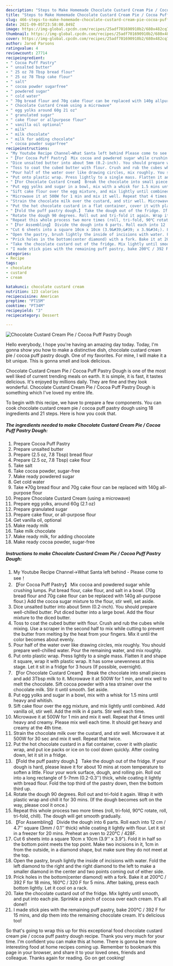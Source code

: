 ```yaml
---
description: "Steps to Make Homemade Chocolate Custard Cream Pie / Cocoa Puff Pastry Dough"
title: "Steps to Make Homemade Chocolate Custard Cream Pie / Cocoa Puff Pastry Dough"
slug: 466-steps-to-make-homemade-chocolate-custard-cream-pie-cocoa-puff-pastry-dough
date: 2021-09-05T23:58:00.849Z
image: https://img-global.cpcdn.com/recipes/25adf701690910b2/680x482cq70/chocolate-custard-cream-pie-cocoa-puff-pastry-dough-recipe-main-photo.jpg
thumbnail: https://img-global.cpcdn.com/recipes/25adf701690910b2/680x482cq70/chocolate-custard-cream-pie-cocoa-puff-pastry-dough-recipe-main-photo.jpg
cover: https://img-global.cpcdn.com/recipes/25adf701690910b2/680x482cq70/chocolate-custard-cream-pie-cocoa-puff-pastry-dough-recipe-main-photo.jpg
author: Jared Parsons
ratingvalue: 4
reviewcount: 27714
recipeingredient:
- " Cocoa Puff Pastry"
- " unsalted butter"
- " 25 oz 78 Tbsp bread flour"
- " 25 oz 78 Tbsp cake flour"
- " salt"
- " cocoa powder sugarfree"
- " powdered sugar"
- " cold water"
- " 70g bread flour and 70g cake flour can be replaced with 140g allpurpose flour"
- " Chocolate Custard Cream using a microwave"
- " egg yolks around 60g 21 oz"
- " granulated sugar"
- " cake flour or allpurpose flour"
- " vanilla oil optional"
- " milk"
- " milk chocolate"
- " milk for adding chocolate"
- " cocoa powder sugarfree"
recipeinstructions:
- "My Youtube Recipe Channel→What Santa left behind Please come to see！"
- "【For Cocoa Puff Pastry】 Mix cocoa and powdered sugar while crushing lumps. Put bread flour, cake flour, and salt in a bowl. (70g bread flour and 70g cake flour can be replaced with 140g all-purpose flour.) Add the cocoa sugar mixture to the flour, stir well, set aside."
- "Dice unsalted butter into about 5mm (0.2-inch). You should prepare well-chilled butter. Put diced butter into a large bowl. Add the flour mixture to the diced butter."
- "Toss to coat the cubed butter with flour. Crush and rub the cubes while mixing. Use a scraper in the second half to mix while cutting to prevent the butter from melting by the heat from your fingers. Mix it until the color becomes about evenly."
- "Pour half of the water over like drawing circles, mix roughly. You should prepare well-chilled water. Pour the remaining water, and mix roughly."
- "Put onto plastic wrap. Press lightly to a single mass. Flatten it and shape it square, wrap it with plastic wrap. It has some unevenness at this stage. Let it sit in a fridge for 3 hours (If possible, overnight)."
- "【For Chocolate Custard Cream】 Break the chocolate into small pieces and add 3Tbsp milk to it. Microwave it at 500W for 1 min, and mix well to melt the chocolate. Sift cocoa powder with a tea strainer over the chocolate milk. Stir it until smooth. Set aside."
- "Put egg yolks and sugar in a bowl, mix with a whisk for 1.5 mins until heavy and whitish."
- "Sift cake flour over the egg mixture, and mix lightly until combined. Add vanilla oil, stir well. Add the milk in 4 parts. Stir well each time."
- "Microwave it at 500W for 1 min and mix it well. Repeat that 4 times until heavy and creamy. Please mix well each time. It should get heavy and creamy at the 4th time."
- "Strain the chocolate milk over the custard, and stir well. Microwave it at 500W for 30 sec and mix it well. Repeat that twice."
- "Put the hot chocolate custard in a flat container, cover it with plastic wrap, and put ice packs or ice on to cool down quickly. After cooling down, let it sit in a fridge."
- "【Fold the puff pastry dough.】 Take the dough out of the fridge. If your dough is hard, please leave it for about 10 mins at room temperature to soften a little. Flour your work surface, dough, and rolling pin. Roll out into a long rectangle of 5-7mm (0.2-0.3&#39;&#39;) thick, while coating it lightly with bread flour. Fold the top third of the pastry down, then the bottom third up."
- "Rotate the dough 90 degrees. Roll out and tri-fold it again. Wrap it with plastic wrap and chill it for 30 mins. (If the dough becomes soft on the way, please cool it once.)"
- "Repeat this whole process two more times (roll, tri-fold, 90℃ rotate, roll, tri-fold, chill). The dough will get smooth gradually."
- "【For Assembling】 Divide the dough into 6 parts. Roll each into 12 cm / 4.7&#39;&#39; square (3mm / 0.1&#39;&#39; thick) while coating it lightly with flour. Let it sit in a freezer for 20 mins. Preheat an oven to 220℃ / 428F."
- "Cut 6 sheets into a square 10cm x 10cm (3.9&#39;&#39; x 3.9&#34;). Fold it in half so the bottom point meets the top point. Make two incisions in it, 1cm in from the outside, in a diamond shape, but make sure they do not meet at the top."
- "Open the pastry, brush lightly the inside of incisions with water. Fold the left diamond to the right and the right diamond to the left to make a smaller diamond in the center and two points coming out of either side."
- "Prick holes in the bottom(center diamond) with a fork. Bake it at 200℃ / 392 F for 18 mins, 160℃ / 320 F for 5 mins. After baking, press each bottom lightly. Let it cool on a rack."
- "Take the chocolate custard out of the fridge. Mix lightly until smooth, and put into each pie. Sprinkle a pinch of cocoa over each cream. It&#39;s all done!!"
- "I made stick pies with the remaining puff pastry, bake 200℃ / 392 F for 15 mins, and dip them into the remaining chocolate cream. It&#39;s delicious too!"
categories:
- Recipe
tags:
- chocolate
- custard
- cream

katakunci: chocolate custard cream 
nutrition: 123 calories
recipecuisine: American
preptime: "PT15M"
cooktime: "PT34M"
recipeyield: "3"
recipecategory: Dessert

---
```



![Chocolate Custard Cream Pie / Cocoa Puff Pastry Dough](https://img-global.cpcdn.com/recipes/25adf701690910b2/680x482cq70/chocolate-custard-cream-pie-cocoa-puff-pastry-dough-recipe-main-photo.jpg)

Hello everybody, I hope you're having an amazing day today. Today, I'm gonna show you how to make a distinctive dish, chocolate custard cream pie / cocoa puff pastry dough. One of my favorites. For mine, I will make it a bit unique. This is gonna smell and look delicious.



Chocolate Custard Cream Pie / Cocoa Puff Pastry Dough is one of the most well liked of current trending meals on earth. It is simple, it is fast, it tastes delicious. It's enjoyed by millions daily. They are fine and they look wonderful. Chocolate Custard Cream Pie / Cocoa Puff Pastry Dough is something which I've loved my entire life.


To begin with this recipe, we have to prepare a few components. You can cook chocolate custard cream pie / cocoa puff pastry dough using 18 ingredients and 21 steps. Here is how you cook that.

<!--inarticleads1-->

##### The ingredients needed to make Chocolate Custard Cream Pie / Cocoa Puff Pastry Dough:

1. Prepare  Cocoa Puff Pastry
1. Prepare  unsalted butter
1. Prepare  (2.5 oz, 7.8 Tbsp) bread flour
1. Prepare  (2.5 oz, 7.8 Tbsp) cake flour
1. Take  salt
1. Take  cocoa powder, sugar-free
1. Make ready  powdered sugar
1. Get  cold water
1. Take  ※70g bread flour and 70g cake flour can be replaced with 140g all-purpose flour
1. Prepare  Chocolate Custard Cream (using a microwave)
1. Prepare  egg yolks, around 60g (2.1 oz)
1. Prepare  granulated sugar
1. Prepare  cake flour, or all-purpose flour
1. Get  vanilla oil, optional
1. Make ready  milk
1. Take  milk chocolate
1. Make ready  milk, for adding chocolate
1. Make ready  cocoa powder, sugar-free




<!--inarticleads2-->

##### Instructions to make Chocolate Custard Cream Pie / Cocoa Puff Pastry Dough:

1. My Youtube Recipe Channel→What Santa left behind - Please come to see！
1. 【For Cocoa Puff Pastry】 Mix cocoa and powdered sugar while crushing lumps. Put bread flour, cake flour, and salt in a bowl. (70g bread flour and 70g cake flour can be replaced with 140g all-purpose flour.) Add the cocoa sugar mixture to the flour, stir well, set aside.
1. Dice unsalted butter into about 5mm (0.2-inch). You should prepare well-chilled butter. Put diced butter into a large bowl. Add the flour mixture to the diced butter.
1. Toss to coat the cubed butter with flour. Crush and rub the cubes while mixing. Use a scraper in the second half to mix while cutting to prevent the butter from melting by the heat from your fingers. Mix it until the color becomes about evenly.
1. Pour half of the water over like drawing circles, mix roughly. You should prepare well-chilled water. Pour the remaining water, and mix roughly.
1. Put onto plastic wrap. Press lightly to a single mass. Flatten it and shape it square, wrap it with plastic wrap. It has some unevenness at this stage. Let it sit in a fridge for 3 hours (If possible, overnight).
1. 【For Chocolate Custard Cream】 Break the chocolate into small pieces and add 3Tbsp milk to it. Microwave it at 500W for 1 min, and mix well to melt the chocolate. Sift cocoa powder with a tea strainer over the chocolate milk. Stir it until smooth. Set aside.
1. Put egg yolks and sugar in a bowl, mix with a whisk for 1.5 mins until heavy and whitish.
1. Sift cake flour over the egg mixture, and mix lightly until combined. Add vanilla oil, stir well. Add the milk in 4 parts. Stir well each time.
1. Microwave it at 500W for 1 min and mix it well. Repeat that 4 times until heavy and creamy. Please mix well each time. It should get heavy and creamy at the 4th time.
1. Strain the chocolate milk over the custard, and stir well. Microwave it at 500W for 30 sec and mix it well. Repeat that twice.
1. Put the hot chocolate custard in a flat container, cover it with plastic wrap, and put ice packs or ice on to cool down quickly. After cooling down, let it sit in a fridge.
1. 【Fold the puff pastry dough.】 Take the dough out of the fridge. If your dough is hard, please leave it for about 10 mins at room temperature to soften a little. Flour your work surface, dough, and rolling pin. Roll out into a long rectangle of 5-7mm (0.2-0.3&#39;&#39;) thick, while coating it lightly with bread flour. Fold the top third of the pastry down, then the bottom third up.
1. Rotate the dough 90 degrees. Roll out and tri-fold it again. Wrap it with plastic wrap and chill it for 30 mins. (If the dough becomes soft on the way, please cool it once.)
1. Repeat this whole process two more times (roll, tri-fold, 90℃ rotate, roll, tri-fold, chill). The dough will get smooth gradually.
1. 【For Assembling】 Divide the dough into 6 parts. Roll each into 12 cm / 4.7&#39;&#39; square (3mm / 0.1&#39;&#39; thick) while coating it lightly with flour. Let it sit in a freezer for 20 mins. Preheat an oven to 220℃ / 428F.
1. Cut 6 sheets into a square 10cm x 10cm (3.9&#39;&#39; x 3.9&#34;). Fold it in half so the bottom point meets the top point. Make two incisions in it, 1cm in from the outside, in a diamond shape, but make sure they do not meet at the top.
1. Open the pastry, brush lightly the inside of incisions with water. Fold the left diamond to the right and the right diamond to the left to make a smaller diamond in the center and two points coming out of either side.
1. Prick holes in the bottom(center diamond) with a fork. Bake it at 200℃ / 392 F for 18 mins, 160℃ / 320 F for 5 mins. After baking, press each bottom lightly. Let it cool on a rack.
1. Take the chocolate custard out of the fridge. Mix lightly until smooth, and put into each pie. Sprinkle a pinch of cocoa over each cream. It&#39;s all done!!
1. I made stick pies with the remaining puff pastry, bake 200℃ / 392 F for 15 mins, and dip them into the remaining chocolate cream. It&#39;s delicious too!




So that's going to wrap this up for this exceptional food chocolate custard cream pie / cocoa puff pastry dough recipe. Thank you very much for your time. I'm confident you can make this at home. There is gonna be more interesting food at home recipes coming up. Remember to bookmark this page in your browser, and share it to your loved ones, friends and colleague. Thanks again for reading. Go on get cooking!
